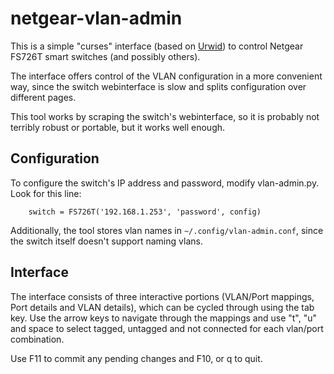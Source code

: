 netgear-vlan-admin
==================
This is a simple "curses" interface (based on
[Urwid](http://urwid.org/)) to control Netgear FS726T smart switches
(and possibly others).

The interface offers control of the VLAN configuration in a more
convenient way, since the switch webinterface is slow and splits
configuration over different pages.

This tool works by scraping the switch's webinterface, so it is probably
not terribly robust or portable, but it works well enough.

Configuration
-------------
To configure the switch's IP address and password, modify vlan-admin.py.
Look for this line:

        switch = FS726T('192.168.1.253', 'password', config)

Additionally, the tool stores vlan names in `~/.config/vlan-admin.conf`,
since the switch itself doesn't support naming vlans.

Interface
---------
The interface consists of three interactive portions (VLAN/Port
mappings, Port details and VLAN details), which can be cycled through
using the tab key. Use the arrow keys to navigate through the mappings
and use "t", "u" and space to select tagged, untagged and not connected for
each vlan/port combination.

Use F11 to commit any pending changes and F10, or q to quit.
